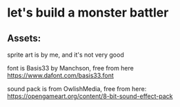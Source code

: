 # let's build a monster battler


## Assets:
sprite art is by me, and it's not very good

font is Basis33 by Manchson, free from here https://www.dafont.com/basis33.font

sound pack is from OwlishMedia, free from here: https://opengameart.org/content/8-bit-sound-effect-pack

